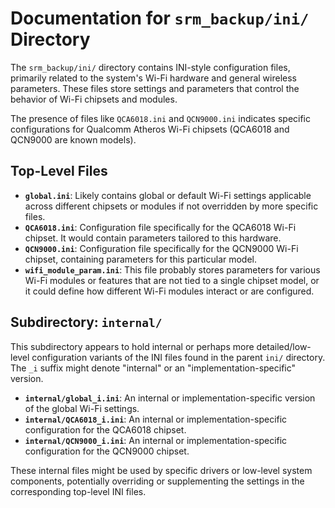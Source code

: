 # Documentation for `srm_backup/ini/` Directory

The `srm_backup/ini/` directory contains INI-style configuration files, primarily related to the system's Wi-Fi hardware and general wireless parameters. These files store settings and parameters that control the behavior of Wi-Fi chipsets and modules.

The presence of files like `QCA6018.ini` and `QCN9000.ini` indicates specific configurations for Qualcomm Atheros Wi-Fi chipsets (QCA6018 and QCN9000 are known models).

## Top-Level Files

*   **`global.ini`**: Likely contains global or default Wi-Fi settings applicable across different chipsets or modules if not overridden by more specific files.
*   **`QCA6018.ini`**: Configuration file specifically for the QCA6018 Wi-Fi chipset. It would contain parameters tailored to this hardware.
*   **`QCN9000.ini`**: Configuration file specifically for the QCN9000 Wi-Fi chipset, containing parameters for this particular model.
*   **`wifi_module_param.ini`**: This file probably stores parameters for various Wi-Fi modules or features that are not tied to a single chipset model, or it could define how different Wi-Fi modules interact or are configured.

## Subdirectory: `internal/`

This subdirectory appears to hold internal or perhaps more detailed/low-level configuration variants of the INI files found in the parent `ini/` directory. The `_i` suffix might denote "internal" or an "implementation-specific" version.

*   **`internal/global_i.ini`**: An internal or implementation-specific version of the global Wi-Fi settings.
*   **`internal/QCA6018_i.ini`**: An internal or implementation-specific configuration for the QCA6018 chipset.
*   **`internal/QCN9000_i.ini`**: An internal or implementation-specific configuration for the QCN9000 chipset.

These internal files might be used by specific drivers or low-level system components, potentially overriding or supplementing the settings in the corresponding top-level INI files.